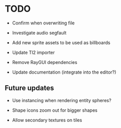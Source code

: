 # TODO

- Confirm when overwriting file

- Investigate audio segfault

- Add new sprite assets to be used as billboards

- Update TI2 importer

- Remove RayGUI dependencies

- Update documentation (integrate into the editor?)

## Future updates

- Use instancing when rendering entity spheres?

- Shape icons zoom out for bigger shapes

- Allow secondary textures on tiles
